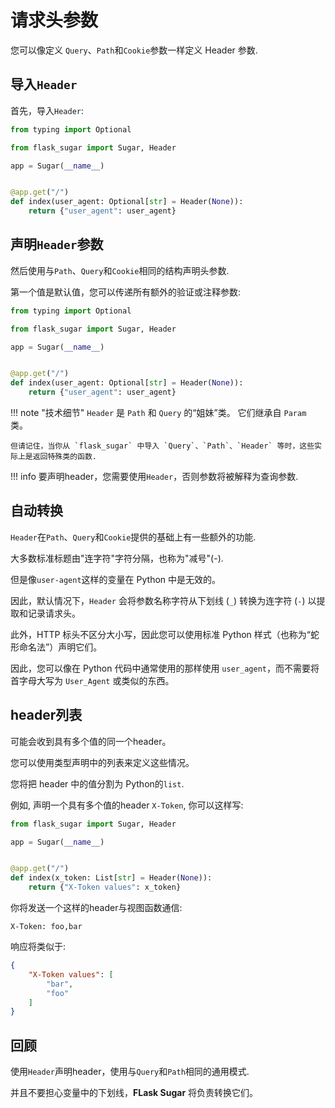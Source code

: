 # 请求头参数

您可以像定义 `Query`、`Path`和`Cookie`参数一样定义 Header 参数.

## 导入`Header`

首先，导入`Header`:

```python hl_lines="3"
from typing import Optional

from flask_sugar import Sugar, Header

app = Sugar(__name__)


@app.get("/")
def index(user_agent: Optional[str] = Header(None)):
    return {"user_agent": user_agent}
```

## 声明`Header`参数

然后使用与`Path`、`Query`和`Cookie`相同的结构声明头参数.

第一个值是默认值，您可以传递所有额外的验证或注释参数:

```python hl_lines="9"
from typing import Optional

from flask_sugar import Sugar, Header

app = Sugar(__name__)


@app.get("/")
def index(user_agent: Optional[str] = Header(None)):
    return {"user_agent": user_agent}
```

!!! note "技术细节"
    `Header` 是 `Path` 和 `Query` 的“姐妹”类。 它们继承自 `Param` 类。

    但请记住，当你从 `flask_sugar` 中导入 `Query`、`Path`、`Header` 等时，这些实际上是返回特殊类的函数.

!!! info
    要声明header，您需要使用`Header`，否则参数将被解释为查询参数.

## 自动转换

`Header`在`Path`、`Query`和`Cookie`提供的基础上有一些额外的功能.

大多数标准标题由"连字符"字符分隔，也称为"减号"(-).

但是像`user-agent`这样的变量在 Python 中是无效的。

因此，默认情况下，`Header` 会将参数名称字符从下划线 (`_`) 转换为连字符 (`-`) 以提取和记录请求头。

此外，HTTP 标头不区分大小写，因此您可以使用标准 Python 样式（也称为“蛇形命名法”）声明它们。

因此，您可以像在 Python 代码中通常使用的那样使用 `user_agent`，而不需要将首字母大写为 `User_Agent` 或类似的东西。

## header列表

可能会收到具有多个值的同一个header。

您可以使用类型声明中的列表来定义这些情况。

您将把 header 中的值分割为 Python的`list`.

例如, 声明一个具有多个值的header `X-Token`, 你可以这样写:

```python hl_lines="9"
from flask_sugar import Sugar, Header

app = Sugar(__name__)


@app.get("/")
def index(x_token: List[str] = Header(None)):
    return {"X-Token values": x_token}
```

你将发送一个这样的header与视图函数通信:

```
X-Token: foo,bar
```

响应将类似于:

```JSON
{
    "X-Token values": [
        "bar",
        "foo"
    ]
}
```

## 回顾

使用`Header`声明header，使用与`Query`和`Path`相同的通用模式.

并且不要担心变量中的下划线，**FLask Sugar** 将负责转换它们。
